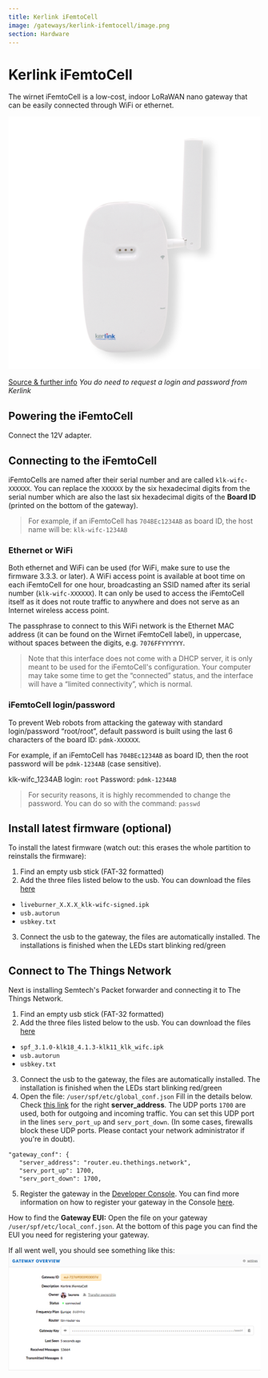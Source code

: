 ```yaml
---
title: Kerlink iFemtoCell
image: /gateways/kerlink-ifemtocell/image.png
section: Hardware
---
```


# Kerlink iFemtoCell

The wirnet iFemtoCell is a low-cost, indoor LoRaWAN nano gateway that can be easily connected through WiFi or ethernet.

![Kerlink iFemtoCell](image.png)

[Source & further info](http://wikikerlink.fr/wirnet-ifemtocell/doku.php?id=wirnet-ifemtocell)
*You do need to request a login and password from Kerlink*


## Powering the iFemtoCell

Connect the 12V adapter.


## Connecting to the iFemtoCell

iFemtoCells are named after their serial number and are called `klk-wifc-XXXXXX`. You can replace the `XXXXXX` by the six hexadecimal digits from the serial number which are also the last six hexadecimal digits of the **Board ID** (printed on the bottom of the gateway).

> For example, if an iFemtoCell has `704BEc1234AB` as board ID, the host name will be: `klk-wifc-1234AB`

### Ethernet or WiFi
 
Both ethernet and WiFi can be used (for WiFi, make sure to use the firmware 3.3.3. or later). A WiFi access point is available at boot time on each iFemtoCell for one hour, broadcasting an SSID named after its serial number (`klk-wifc-XXXXXX`). It can only be used to access the iFemtoCell itself as it does not route traffic to anywhere and does not serve as an Internet wireless access point.

The passphrase to connect to this WiFi network is the Ethernet MAC address (it can be found on the Wirnet iFemtoCell label), in uppercase, without spaces between the digits, e.g. `7076FFYYYYYY`.

> Note that this interface does not come with a DHCP server, it is only meant to be used for the iFemtoCell's configuration. Your computer may take some time to get the “connected” status, and the interface will have a “limited connectivity”, which is normal.


### iFemtoCell login/password

To prevent Web robots from attacking the gateway with standard login/password “root/root”, default password is built using the last 6 characters of the board ID: `pdmk-XXXXXX`. 

For example, if an iFemtoCell has `704BEc1234AB` as board ID, then the root password will be `pdmk-1234AB` (case sensitive).

klk-wifc_1234AB login: `root`
Password: `pdmk-1234AB`

> For security reasons, it is highly recommended to change the password. You can do so with the command: `passwd`


## Install latest firmware (optional)

To install the latest firmware (watch out: this erases the whole partition to reinstalls the firmware):

1. Find an empty usb stick (FAT-32 formatted)
2. Add the three files listed below to the usb. You can download the files [here](http://wikikerlink.fr/wirnet-ifemtocell/doku.php?id=wirnet-ifemtocell:resources)
 * `liveburner_X.X.X_klk-wifc-signed.ipk`
 * `usb.autorun`
 * `usbkey.txt`
3. Connect the usb to the gateway, the files are automatically installed. The installations is finished when the LEDs start blinking red/green


## Connect to The Things Network

Next is installing Semtech's Packet forwarder and connecting it to The Things Network.

1. Find an empty usb stick (FAT-32 formatted)
2. Add the three files listed below to the usb. You can download the files [here](http://wikikerlink.fr/wirnet-ifemtocell/doku.php?id=wirnet-ifemtocell:resources)
 * `spf_3.1.0-klk18_4.1.3-klk11_klk_wifc.ipk`
 * `usb.autorun`
 * `usbkey.txt`
3. Connect the usb to the gateway, the files are automatically installed. The installation is finished when the LEDs start blinking red/green
4. Open the file: `/user/spf/etc/global_conf.json`
 Fill in the details below. Check [this link](https://www.thethingsnetwork.org/docs/gateways/packet-forwarder/semtech-udp.html#router-addresses) for the right **server_address**. The UDP ports `1700` are used, both for outgoing and incoming traffic. You can set this UDP port in the lines `serv_port_up` and `serv_port_down`. (In some cases, firewalls block these UDP ports. Please contact your network administrator if you're in doubt).
 ```
"gateway_conf": {
	"server_address": "router.eu.thethings.network",
	"serv_port_up": 1700,                                               
	"serv_port_down": 1700,
 ```
5. Register the gateway in the [Developer Console](https://console.thethingsnetwork.org/). You can find more information on how to register your gateway in the Console [here](https://www.thethingsnetwork.org/docs/gateways/registration.html). 

 How to find the **Gateway EUI:** Open the file on your gateway `/user/spf/etc/local_conf.json`. At the bottom of this page you can find the EUI you need for registering your gateway.




If all went well, you should see something like this:
![Kerlink iFemtoCell Console](console.png)
